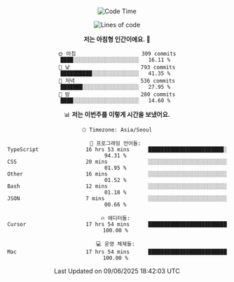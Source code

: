 <div align="center">

<br />

 <!--START_SECTION:waka-->
![Code Time](http://img.shields.io/badge/Code%20Time-4%2C714%20hrs%2056%20mins-blue)

![Lines of code](https://img.shields.io/badge/%EC%A0%80%EB%8A%94%20%EC%97%AC%ED%83%9C%EA%B9%8C%EC%A7%80%20-1.9%20million%20%EC%A4%84%EC%9D%98%20%EC%BD%94%EB%93%9C%EB%A5%BC%20%EC%9E%91%EC%84%B1%ED%96%88%EC%96%B4%EC%9A%94.-blue)

**저는 아침형 인간이에요. 🐤** 

```text
🌞 아침                     309 commits         ████░░░░░░░░░░░░░░░░░░░░░   16.11 % 
🌆 낮　                     793 commits         ██████████░░░░░░░░░░░░░░░   41.35 % 
🌃 저녁                     536 commits         ███████░░░░░░░░░░░░░░░░░░   27.95 % 
🌙 밤　                     280 commits         ████░░░░░░░░░░░░░░░░░░░░░   14.60 % 
```


📊 **저는 이번주를 이렇게 시간을 보냈어요.** 

```text
🕑︎ Timezone: Asia/Seoul

💬 프로그래밍 언어들: 
TypeScript               16 hrs 53 mins      ████████████████████████░   94.31 % 
CSS                      20 mins             ░░░░░░░░░░░░░░░░░░░░░░░░░   01.95 % 
Other                    16 mins             ░░░░░░░░░░░░░░░░░░░░░░░░░   01.52 % 
Bash                     12 mins             ░░░░░░░░░░░░░░░░░░░░░░░░░   01.18 % 
JSON                     7 mins              ░░░░░░░░░░░░░░░░░░░░░░░░░   00.66 % 

🔥 에디터들: 
Cursor                   17 hrs 54 mins      █████████████████████████   100.00 % 

💻 운영 체제들: 
Mac                      17 hrs 54 mins      █████████████████████████   100.00 % 
```


 Last Updated on 09/06/2025 18:42:03 UTC
<!--END_SECTION:waka-->

</div>
